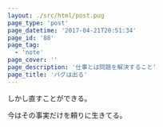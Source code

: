 ```yaml
---
layout: ./src/html/post.pug
page_type: 'post'
page_datetime: '2017-04-21T20:51:34'
page_id: '88'
page_tag:
  - 'note'
page_cover: ''
page_description: '仕事とは問題を解決すること'
page_title: 'バグは出る'
---
```

しかし直すことができる。

今はその事実だけを頼りに生きてる。
